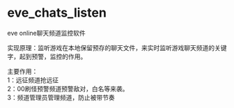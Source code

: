 # eve_chats_listen
eve online聊天频道监控软件

实现原理：监听游戏在本地保留预存的聊天文件，来实时监听游戏聊天频道的关键字，起到预警，监控的作用。

主要作用：<br>
  1：远征频道抢远征<br>
  2：00刷怪预警频道预警敌对，白名等来袭。<br>
  3：频道管理员管理频道，防止被带节奏
